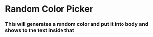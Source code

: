 # Random Color Picker
### This will generates a random color and put it into body and shows to the text inside that
